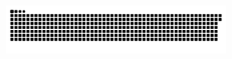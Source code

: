 ![Snake animation](https://github.com/alanafergs/alanafergs/blob/output/github-contribution-grid-snake.svg)
